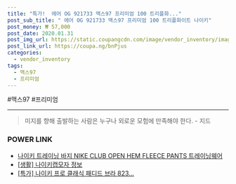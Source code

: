 ```yaml
--- 
title: "특가!  에어 OG 921733 맥스97 프리미엄 100 트리플화..." 
post_sub_title: " 에어 OG 921733 맥스97 프리미엄 100 트리플화이트 나이키" 
post_money: ₩ 57,000 
post_date: 2020.01.31 
post_img_url: https://static.coupangcdn.com/image/vendor_inventory/images/2018/04/12/18/0/55328dbf-505e-4e77-be5a-310051c3f36b.jpg 
post_link_url: https://coupa.ng/bnPjus 
categories: 
  - vendor_inventory 
tags: 
  - 맥스97 
  - 프리미엄 
--- 
```

  #맥스97 #프리미엄 
<hr> 

> 미지를 향해 출발하는 사람은 누구나 외로운 모험에 만족해야 한다. - 지드 


### POWER LINK

* <a href="https://blog.naver.com/santokki14/221776875421" target="_blank">나이키 트레이닝 바지 NIKE CLUB OPEN HEM FLEECE PANTS 트레이닝웨어</a>
* <a href="https://blog.naver.com/santokki14/221768080755" target="_blank"> [생활] 나이키캡모자 정보 </a>
* <a href="https://blog.naver.com/an0733/221789150026" target="_blank">[특가] 나이키 프로 클래식 패디드 브라 823...</a>
